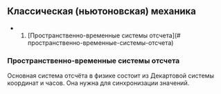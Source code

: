 ## Классическая (ньютоновская) механика

- 1. [Пространственно-временные системы отсчета](# пространственно-временные-системы-отсчета)

### Пространственно-временные системы отсчета

Основная система отсчёта в физике состоит из Декартовой системы координат и часов. Она нужна для синхронизации значений. 
